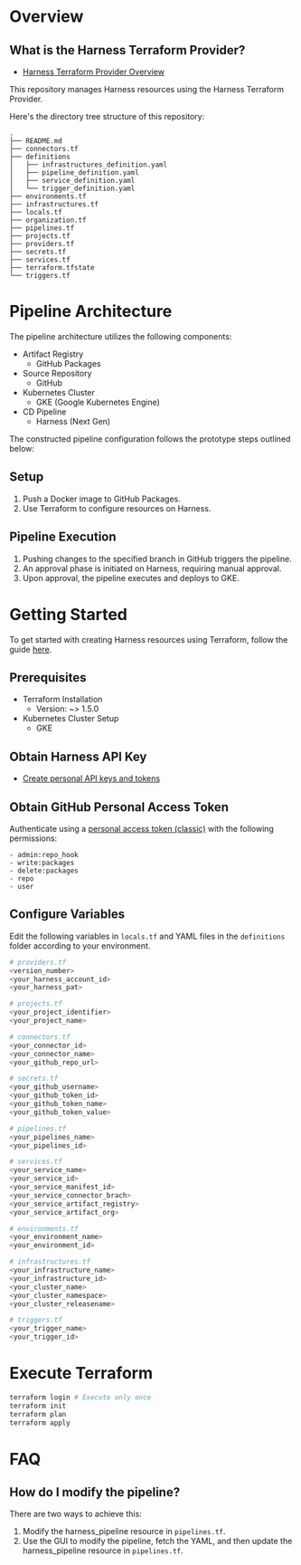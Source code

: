# Overview
## What is the Harness Terraform Provider?
- [Harness Terraform Provider Overview](https://developer.harness.io/docs/platform/Resource-Development/Terraform/harness-terraform-provider-overview)

This repository manages Harness resources using the Harness Terraform Provider.

Here's the directory tree structure of this repository:

```
.
├── README.md
├── connectors.tf
├── definitions
│   ├── infrastructures_definition.yaml
│   ├── pipeline_definition.yaml
│   ├── service_definition.yaml
│   └── trigger_definition.yaml
├── environments.tf
├── infrastructures.tf
├── locals.tf
├── organization.tf
├── pipelines.tf
├── projects.tf
├── providers.tf
├── secrets.tf
├── services.tf
├── terraform.tfstate
└── triggers.tf
```

# Pipeline Architecture
The pipeline architecture utilizes the following components:
- Artifact Registry
  - GitHub Packages
- Source Repository
  - GitHub
- Kubernetes Cluster
  - GKE (Google Kubernetes Engine)
- CD Pipeline
  - Harness (Next Gen)

The constructed pipeline configuration follows the prototype steps outlined below:
## Setup
1. Push a Docker image to GitHub Packages.
2. Use Terraform to configure resources on Harness.

## Pipeline Execution
1. Pushing changes to the specified branch in GitHub triggers the pipeline.
2. An approval phase is initiated on Harness, requiring manual approval.
3. Upon approval, the pipeline executes and deploys to GKE.

# Getting Started
To get started with creating Harness resources using Terraform, follow the guide [here](https://developer.harness.io/docs/platform/resource-development/terraform/harness-terraform-provider/).

## Prerequisites
- Terraform Installation
  - Version: ~> 1.5.0
- Kubernetes Cluster Setup
  - GKE

## Obtain Harness API Key
- [Create personal API keys and tokens](https://developer.harness.io/docs/platform/resource-development/apis/add-and-manage-api-keys/#create-personal-api-keys-and-tokens)

## Obtain GitHub Personal Access Token
Authenticate using a [personal access token (classic)](https://docs.github.com/ja/packages/working-with-a-github-packages-registry/working-with-the-container-registry#personal-access-token-classic) with the following permissions:

```
- admin:repo_hook
- write:packages
- delete:packages
- repo
- user
```


## Configure Variables
Edit the following variables in `locals.tf` and YAML files in the `definitions` folder according to your environment.
```bash
# providers.tf
<version_number>
<your_harness_account_id>
<your_harness_pat>

# projects.tf
<your_project_identifier>
<your_project_name>

# connectors.tf
<your_connector_id>
<your_connector_name>
<your_github_repo_url>

# secrets.tf
<your_github_username>
<your_github_token_id>
<your_github_token_name>
<your_github_token_value>

# pipelines.tf
<your_pipelines_name>
<your_pipelines_id>

# services.tf
<your_service_name>
<your_service_id>
<your_service_manifest_id>
<your_service_connector_brach>
<your_service_artifact_registry>
<your_service_artifact_org>

# environments.tf
<your_environment_name>
<your_environment_id>

# infrastructures.tf
<your_infrastructure_name>
<your_infrastructure_id>
<your_cluster_name>
<your_cluster_namespace>
<your_cluster_releasename>

# triggers.tf
<your_trigger_name>
<your_trigger_id>
```

# Execute Terraform
```bash
terraform login # Execute only once
terraform init
terraform plan
terraform apply
```

# FAQ 
## How do I modify the pipeline?
There are two ways to achieve this:

1. Modify the harness_pipeline resource in `pipelines.tf`.
2. Use the GUI to modify the pipeline, fetch the YAML, and then update the harness_pipeline resource in `pipelines.tf`.